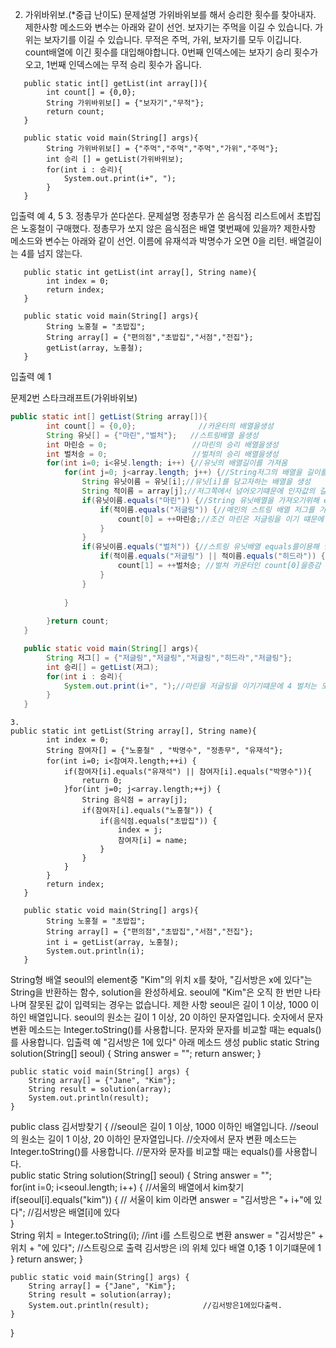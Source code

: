2. 가위바위보.(*중급 난이도)
문제설명
가위바위보를 해서 승리한 횟수를 찾아내자.
제한사항
메소드와 변수는 아래와 같이 선언.
보자기는 주먹을 이길 수 있습니다.
가위는 보자기를 이길 수 있습니다.
무적은 주먹, 가위, 보자기를 모두 이깁니다.
count배열에 이긴 횟수를 대입해야합니다.
0번째 인덱스에는 보자기 승리 횟수가 오고, 1번째 인덱스에는 무적 승리 횟수가 옵니다.
~~~
   public static int[] getList(int array[]){
        int count[] = {0,0};
        String 가위바위보[] = {"보자기","무적"};
        return count;
   }

   public static void main(String[] args){
        String 가위바위보[] = {"주먹","주먹","주먹","가위","주먹"};
        int 승리 [] = getList(가위바위보);
        for(int i : 승리){
            System.out.print(i+", ");
        }
   }
~~~
입출력 예
4, 5
3. 정총무가 쏜다쏜다.
문제설명
정총무가 쏜 음식점 리스트에서 초밥집은 노홍철이 구매했다.
정총무가 쏘지 않은 음식점은 배열 몇번째에 있을까?
제한사항
메소드와 변수는 아래와 같이 선언.
이름에 유재석과 박명수가 오면 0을 리턴.
배열길이는 4를 넘지 않는다.
~~~
   public static int getList(int array[], String name){
        int index = 0;
        return index;
   }

   public static void main(String[] args){
        String 노홍철 = "초밥집";
        String array[] = {"편의점","초밥집","서점","전집"};
        getList(array, 노홍철);
   }
   ~~~
입출력 예
1



문제2번 스타크래프트(가위바위보)
~~~java
public static int[] getList(String array[]){
        int count[] = {0,0};              //카운터의 배열을생성
        String 유닛[] = {"마린","벌처"};   //스트링배열 을생성
        int 마린승 = 0;                   //마린의 승리 배열을생성
        int 벌처승 = 0;                   //벌처의 승리 배열을생성
        for(int i=0; i<유닛.length; i++) {//유닛의 배열길이를 가져옴
        	for(int j=0; j<array.length; j++) {//String저그의 배열을 길이를 가져옴
        		String 유닛이름 = 유닛[i];//유닛[i]를 담고자하는 배열을 생성
        		String 적이름 = array[j];//저그쪽에서 넘어오기떄문에 인자값의 길이로 해야함.
        		if(유닛이름.equals("마린")) {//String 유닛배열을 가져오기위해 equals를 사용해 유닛배열의 글자를 가져옴.
        			if(적이름.equals("저글링")) {//메인의 스트링 배열 저그를 가져오기위해 equals를 사용해 가져옴
        				count[0] = ++마린승;//조건 마린은 저글링을 이기 떄문에 카운터[0]의 값을 증감
        			}        			        			
        		}
        		if(유닛이름.equals("벌처")) {//스트링 유닛배열 equals를이용해 벌처를 가져옴
        			if(적이름.equals("저글링") || 적이름.equals("히드라")) {//벌처는 저글링과 히드라를 이기기 떄문에 or 을사용
        				count[1] = ++벌처승; //벌쳐 카운터인 count[0]을증감
        			}       			        			
        		}
        		
        	}
        	
        }return count;
   }

   public static void main(String[] args){
        String 저그[] = {"저글링","저글링","저글링","히드라","저글링"};
        int 승리[] = getList(저그);
        for(int i : 승리){
            System.out.print(i+", ");//마린을 저글링을 이기기떄문에 4 벌처는 모두를 이기떄문에 5증감
        }
   }
~~~

~~~
3.
public static int getList(String array[], String name){
        int index = 0;
        String 참여자[] = {"노홍철" , "박명수", "정총무", "유재석"};        
        for(int i=0; i<참여자.length;++i) {
        	if(참여자[i].equals("유재석") || 참여자[i].equals("박명수")){
        		return 0;
        	}for(int j=0; j<array.length;++j) {
        		String 음식점 = array[j];
        		if(참여자[i].equals("노홍철")) {
        			if(음식점.equals("초밥집")) {
        				index = j;
        				참여자[i] = name;
        			}
        		}
        	}
        }
        return index;
   }

   public static void main(String[] args){
        String 노홍철 = "초밥집";
        String array[] = {"편의점","초밥집","서점","전집"};
        int i = getList(array, 노홍철);
        System.out.println(i);
   }
~~~


String형 배열 seoul의 element중 "Kim"의 위치 x를 찾아, "김서방은 x에 있다"는 String을 반환하는 함수, solution을 완성하세요. seoul에 "Kim"은 오직 한 번만 나타나며 잘못된 값이 입력되는 경우는 없습니다.
제한 사항
seoul은 길이 1 이상, 1000 이하인 배열입니다.
seoul의 원소는 길이 1 이상, 20 이하인 문자열입니다.
숫자에서 문자 변환 메소드는 Integer.toString()를 사용합니다.
문자와 문자를 비교할 때는 equals()를 사용합니다.
입출력 예
"김서방은 1에 있다"
아래 메소드 생성
    public static String solution(String[] seoul) {
        String answer = "";
        return answer;
    }

    public static void main(String[] args) {
        String array[] = {"Jane", "Kim"};
        String result = solution(array);
        System.out.println(result);
    }

    
public class 김서방찾기 {
	//seoul은 길이 1 이상, 1000 이하인 배열입니다.
	//seoul의 원소는 길이 1 이상, 20 이하인 문자열입니다.
	//숫자에서 문자 변환 메소드는 Integer.toString()를 사용합니다.
	//문자와 문자를 비교할 때는 equals()를 사용합니다.			
	public static String solution(String[] seoul) {
        String answer = "";        
        for(int i=0; i<seoul.length; i++) {       //서울의 배열에서 kim찾기
        	if(seoul[i].equals("kim")) {            // 서울이 kim 이라면
        		answer = "김서방은 "+ i+"에 있다";  //김서방은 배열[i]에 있다     	       
        	}       				        	       	
        	String 위치 = Integer.toString(i);      //int i를 스트링으로 변환
        	answer = "김서방은" + 위치 + "에 있다";  //스트링으로 출력 김서방은 i의 위체 있다 배열 0,1중 1 이기떄문에 1
        	}
        return answer;
    }

    public static void main(String[] args) {
        String array[] = {"Jane", "Kim"};
        String result = solution(array);
        System.out.println(result);            //김서방은1에있다출력.
    }

}